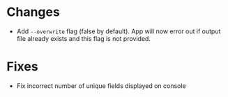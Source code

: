 # Changes
- Add `--overwrite` flag (false by default). App will now error out if output file already exists and this flag is not provided.

# Fixes
- Fix incorrect number of unique fields displayed on console